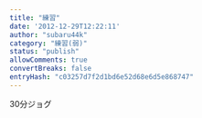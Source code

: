 ```yaml
---
title: "練習"
date: '2012-12-29T12:22:11'
author: "subaru44k"
category: "練習(弱)"
status: "publish"
allowComments: true
convertBreaks: false
entryHash: "c03257d7f2d1bd6e52d68e6d5e868747"
---
```

30分ジョグ
